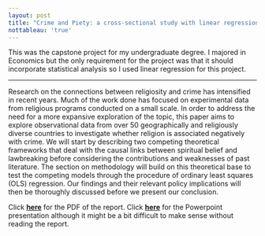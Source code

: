 ```yaml
---
layout: post
title: "Crime and Piety: a cross-sectional study with linear regression"
nottableau: 'true'
---
```


This was the capstone project for my undergraduate degree. I majored in Economics but the only requirement for the project was that it should incorporate statistical analysis so I used linear regression for this project.

---

Research on the connections between religiosity and crime has intensified in recent years. Much of the work done has focused on experimental data from religious programs conducted on a small scale. In order to address the need for a more expansive exploration of the topic, this paper aims to explore observational data from over 50 geographically and religiously diverse countries to investigate whether religion is associated negatively with crime. We will start by describing two competing theoretical frameworks that deal with the causal links between spiritual belief and lawbreaking before considering the contributions and weaknesses of past literature. The section on methodology will build on this theoretical base to test the competing models through the procedure of ordinary least squares (OLS) regression. Our findings and their relevant policy implications will then be thoroughly discussed before we present our conclusion.

Click **[here](/assets/religion-crime.pdf)** for the PDF of the report.
Click **[here](/assets/presentation.pptx)** for the Powerpoint presentation although it might be a bit difficult to make sense without reading the report.


